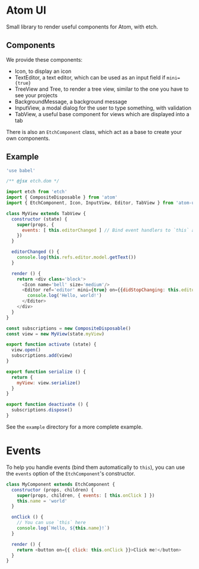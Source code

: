 # Atom UI

Small library to render useful components for Atom, with etch.

## Components

We provide these components:

- Icon, to display an icon
- TextEditor, a text editor, which can be used as an input field if `mini={true}`
- TreeView and Tree, to render a tree view, similar to the one you have to see your projects
- BackgroundMessage, a background message
- InputView, a modal dialog for the user to type something, with validation
- TabView, a useful base component for views which are displayed into a tab

There is also an `EtchComponent` class, which act as a base to create your own components.

## Example

```js
'use babel'

/** @jsx etch.dom */

import etch from 'etch'
import { CompositeDisposable } from 'atom'
import { EtchComponent, Icon, InputView, Editor, TabView } from 'atom-ui'

class MyView extends TabView {
  constructor (state) {
    super(props, {
      events: [ this.editorChanged ] // Bind event handlers to `this` automatically
    })
  }

  editorChanged () {
    console.log(this.refs.editor.model.getText())
  }

  render () {
    return <div class='block'>
      <Icon name='bell' size='medium'/>
      <Editor ref='editor' mini={true} on={{didStopChanging: this.editorChanged}} grammar='source.js'>
        console.log('Hello, world!')
      </Editor>
    </div>
  }
}

const subscriptions = new CompositeDisposable()
const view = new MyView(state.myView)

export function activate (state) {
  view.open()
  subscriptions.add(view)
}

export function serialize () {
  return {
    myView: view.serialize()
  }
}

export function deactivate () {
  subscriptions.dispose()
}
```

See the `example` directory for a more complete example.

# Events

To help you handle events (bind them automatically to `this`), you can use the `events` option of the `EtchComponent`'s constructor.

```js
class MyComponent extends EtchComponent {
  constructor (props, children) {
    super(props, children, { events: [ this.onClick ] })
    this.name = 'world'
  }

  onClick () {
    // You can use `this` here
    console.log(`Hello, ${this.name}!`)
  }

  render () {
    return <button on={{ click: this.onClick }}>Click me!</button>
  }
}
```
